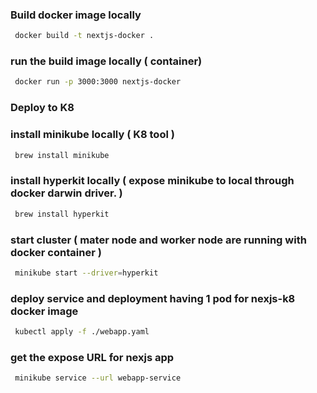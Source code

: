 ### Build docker image locally

```bash
 docker build -t nextjs-docker .
```

### run the build image locally ( container)

```bash
 docker run -p 3000:3000 nextjs-docker
```

### Deploy to K8 

### install minikube locally ( K8 tool )

```bash
 brew install minikube
```

### install hyperkit locally ( expose minikube to local through docker darwin driver. )

```bash
 brew install hyperkit
```

### start cluster  ( mater node and worker node are running with docker container )

```bash
 minikube start --driver=hyperkit
```

### deploy service and deployment having 1 pod for nexjs-k8 docker image

```bash
 kubectl apply -f ./webapp.yaml
```


### get the expose URL for nexjs app

```bash
 minikube service --url webapp-service
```


